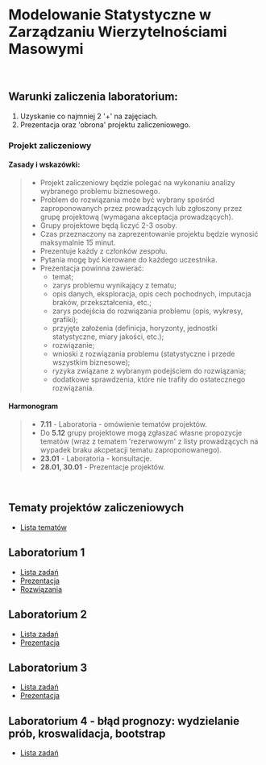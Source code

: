 # Modelowanie Statystyczne w Zarządzaniu Wierzytelnościami Masowymi

<br>

## Warunki zaliczenia laboratorium:

1) Uzyskanie co najmniej 2 '+' na zajęciach.
2) Prezentacja oraz 'obrona' projektu zaliczeniowego.

### Projekt zaliczeniowy

#### Zasady i wskazówki:
>- Projekt zaliczeniowy będzie polegać na wykonaniu analizy wybranego problemu biznesowego.
>- Problem do rozwiązania może być wybrany spośród zaproponowanych przez prowadzących lub zgłoszony przez grupę projektową (wymagana akceptacja prowadzących).
>- Grupy projektowe będą liczyć 2-3 osoby.
>- Czas przeznaczony na zaprezentowanie projektu będzie wynosić maksymalnie 15 minut.
>- Prezentuje każdy z członków zespołu.
>- Pytania mogę być kierowane do każdego uczestnika.
>- Prezentacja powinna zawierać:
>   - temat;
>   - zarys problemu wynikający z tematu;
>   - opis danych, eksploracja, opis cech pochodnych, imputacja braków, przekształcenia, etc.;
>   - zarys podejścia do rozwiązania problemu (opis, wykresy, grafiki);
>   - przyjęte założenia (definicja, horyzonty, jednostki statystyczne, miary jakości, etc.);
>   - rozwiązanie;
>   - wnioski z rozwiązania problemu (statystyczne i przede wszystkim biznesowe);
>   - ryzyka związane z wybranym podejściem do rozwiązania;
>   - dodatkowe sprawdzenia, które nie trafiły do ostatecznego rozwiązania.

#### Harmonogram

>- **7.11** - Laboratoria - omówienie tematów projektów.
>- Do **5.12** grupy projektowe mogą zgłaszać własne propozycje tematów (wraz z tematem 'rezerwowym' z listy prowadzących na wypadek braku akcpetacji tematu zaproponowanego).
>- **23.01** - Laboratoria - konsultacje.
>- **28.01, 30.01** - Prezentacje projektów.

<br>

## Tematy projektów zaliczeniowych

- [Lista tematów](tematyProjektów.md)


## Laboratorium 1

- [Lista zadań](lab01/lista-lab01.md)
- [Prezentacja](lab01/prezentacja-lab01.pdf)
- [Rozwiązania](lab01/lab01_rozwiazania.R)

## Laboratorium 2

- [Lista zadań](lab02/lista-lab02.md)
- [Prezentacja](lab02/prezentacja-lab02.pdf)

## Laboratorium 3

- [Lista zadań](lab03/lista-lab03.md)
- [Prezentacja](lab02/prezentacja-lab03.pdf)

## Laboratorium 4 - błąd prognozy: wydzielanie prób, kroswalidacja, bootstrap

- [Lista zadań](lab04/04_ListaBłądPredykcji.md)




